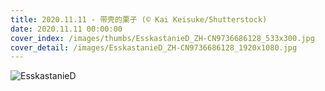 ```yaml
---
title: 2020.11.11 - 带壳的栗子 (© Kai Keisuke/Shutterstock)
date: 2020.11.11 00:00:00
cover_index: /images/thumbs/EsskastanieD_ZH-CN9736686128_533x300.jpg
cover_detail: /images/EsskastanieD_ZH-CN9736686128_1920x1080.jpg
---
```


![EsskastanieD](/images/EsskastanieD_ZH-CN9736686128_1920x1080.jpg)
